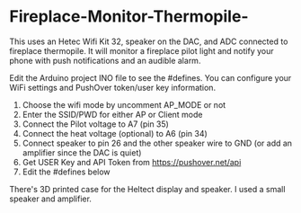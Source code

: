 # Fireplace-Monitor-Thermopile-
This uses an Hetec Wifi Kit 32, speaker on the DAC, and ADC connected to fireplace thermopile. It will monitor a fireplace pilot light and notify your phone with push notifications and an audible alarm.

Edit the Arduino project INO file to see the #defines. You can configure your WiFi settings and PushOver token/user key information. 

   1) Choose the wifi mode by uncomment AP_MODE or not
   2) Enter the SSID/PWD for either AP or Client mode
   3) Connect the Pilot voltage to A7 (pin 35)
   4) Connect the heat voltage (optional) to A6 (pin 34)
   5) Connect speaker to pin 26 and the other speaker wire to GND (or add an amplifier since the DAC is quiet)
   6) Get USER Key and API Token from https://pushover.net/api
   7) Edit the #defines below

There's 3D printed case for the Heltect display and speaker. I used a small speaker and amplifier.
